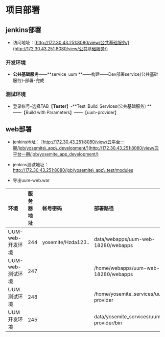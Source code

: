 # 项目部署

## jenkins部署

* 访问地址：[http://172.30.43.251:8080/view/公共基础服务/](http://172.30.43.251:8080/view/公共基础服务/)

### 开发环境

* **公共基础服务**——**service\_uum **——构建——Dev部署service\(公共基础服务\)-部署-完成

### 测试环境

* 登录帐号-选择TAB【**Tester**】-**Test\_Build\_Services\(公共基础服务\) **——【Build with Parameters】——【uum-provider】        

## web部署

* jenkins地址：    [http://172.30.43.251:8080/view/云平台一期/job/yosemite\_app\_development/](http://172.30.43.251:8080/view/云平台一期/job/yosemite_app_development/)

* jenkins测试地址：http://172.30.43.251:8080/job/yosemite\_app\_test/modules

* 导出uum-web.war

| 环境 | 服务器地址 | 帐号密码 | 部署路径 |
| :--- | :--- | :--- | :--- |
| UUM-web-开发环境 | 244 | yosemite/Hzda123.. | data/webapps/uum-web-18280/webapps |
| UUM-web-测试环境 | 247 |  | /home/webapps/uum-web-18280/webapps |
| UUM测试环境 | 248 |  | /home/yosemite\_services/uum-provider |
| UUM开发环境 | 245 |  | data/yosemite\_services/uum-provider/bin |




